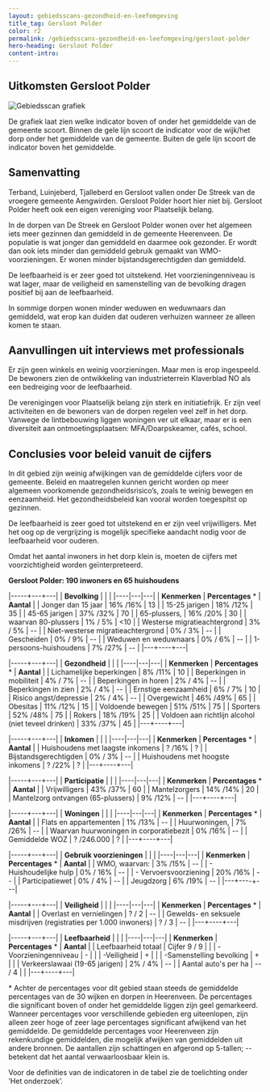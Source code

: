 ```yaml
---
layout: gebiedsscans-gezondheid-en-leefomgeving
title_tag: Gersloot Polder
color: r2
permalink: /gebiedsscans-gezondheid-en-leefomgeving/gersloot-polder
hero-heading: Gersloot Polder
content-intro:
---
```

## Uitkomsten Gersloot Polder

![Gebiedsscan grafiek](/uploads/Grafieken_Gebiedsscans_Dorpen-06.png)

De grafiek laat zien welke indicator boven of onder het gemiddelde van de gemeente scoort. Binnen de gele lijn scoort de indicator voor de wijk/het dorp onder het gemiddelde van de gemeente. Buiten de gele lijn scoort de indicator boven het gemiddelde.

## Samenvatting
Terband, Luinjeberd, Tjalleberd en Gersloot vallen onder De Streek van de vroegere gemeente Aengwirden. Gersloot Polder hoort hier niet bij. Gersloot Polder heeft ook een eigen vereniging voor Plaatselijk belang.

In de dorpen van De Streek en Gersloot Polder wonen over het algemeen iets meer gezinnen dan gemiddeld in de gemeente Heerenveen. De populatie  is wat jonger dan gemiddeld en daarmee ook gezonder. Er wordt dan ook iets minder dan gemiddeld gebruik gemaakt van WMO-voorzieningen. Er wonen minder bijstandsgerechtigden dan gemiddeld.

De leefbaarheid is er zeer goed tot uitstekend. Het voorzieningenniveau is wat lager, maar de veiligheid en samenstelling van de bevolking dragen positief bij aan de leefbaarheid.

In sommige dorpen wonen minder weduwen en weduwnaars dan gemiddeld, wat erop kan duiden dat ouderen verhuizen wanneer ze alleen komen te staan.

## Aanvullingen uit interviews met professionals
Er zijn geen winkels en weinig voorzieningen. Maar men is erop ingespeeld. De bewoners zien de ontwikkeling van industrieterrein Klaverblad NO als een bedreiging voor de leefbaarheid.

De verenigingen voor Plaatselijk belang zijn sterk en initiatiefrijk. Er zijn veel activiteiten en de bewoners van de dorpen regelen veel zelf in het dorp. Vanwege de lintbebouwing liggen woningen ver uit elkaar, maar er is een diversiteit aan ontmoetingsplaatsen: MFA/Doarpskeamer, cafés, school.



## Conclusies voor beleid vanuit de cijfers
In dit gebied zijn weinig afwijkingen van de gemiddelde cijfers voor de gemeente. Beleid en maatregelen kunnen gericht worden op meer algemeen voorkomende gezondheidsrisico’s, zoals te weinig bewegen en eenzaamheid. Het gezondheidsbeleid kan vooral worden toegespitst  op gezinnen.

De leefbaarheid is zeer goed tot uitstekend en er zijn veel vrijwilligers. Met het oog op de vergrijzing is mogelijk specifieke aandacht nodig voor de leefbaarheid voor ouderen.

Omdat het aantal inwoners in het dorp klein is, moeten de cijfers met voorzichtigheid worden geïnterpreteerd.

**Gersloot Polder: 190 inwoners en 65 huishoudens**


|-----+---+---|
|  **Bevolking**  |  |    |
|----|---|---|
| **Kenmerken**  | **Percentages** * | **Aantal** |
| Jonger dan 15 jaar                                  | 16% /16% | 13 |
| 15-25 jarigen                                       | 18% /12% | 35 |
| 45-65 jarigen                                       | 37% /32% | 70 |
| 65-plussers,                                        | 16% /20% | 30 |
| waarvan 80-plussers                                 | 1% / 5% | <10 |
| Westerse migratieachtergrond                        | 3% / 5% | -- |
| Niet-westerse migratieachtergrond                   | 0% / 3% | -- |
| Gescheiden                                          | 0% / 9% | -- |
| Weduwen en weduwnaars                               | 0% / 6% | -- |
| 1-persoons-huishoudens                              | 7% /27% | -- |
|---+----+---|

|-----+---+---|
| **Gezondheid** |     |     |
|----|---|---|
| **Kenmerken** | **Percentages** * | **Aantal** |
| Lichamelijke beperkingen                            |  8% /11%    |  10   |
| Beperkingen in mobiliteit                           |  4% / 7%   |  --   |
| Beperkingen in horen                                |  2% / 4%   |  --   |
| Beperkingen in zien                                 |  2% / 4%   |  --   |
| Ernstige eenzaamheid                                |  6% / 7%   |  10   |
| Risico angst/depressie                              |  2% / 4%   |  --   |
| Overgewicht                                         |  46% /49%   |  65   |
| Obesitas                                            |  11% /12%   |  15   |
| Voldoende bewegen                                   |  51% /51%   |  75   |
| Sporters                                            |  52% /48%   |  75   |
| Rokers                                              |  18% /19%   |  25   |
| Voldoen aan richtlijn alcohol (niet teveel drinken) |  33% /37%   |  45   |
|---+----+---|

|-----+---+---|
| **Inkomen** |     |     |
|----|---|---|
| **Kenmerken**    | **Percentages** * | **Aantal** |
| Huishoudens met laagste inkomens                    |  ? /16%      |   ?      |
| Bijstandsgerechtigden                               |  0% / 3%      |   --      |
| Huishoudens met hoogste inkomens                    |  ? /22%      |   ?      |
|---+----+---|

|-----+---+---|
| **Participatie** |     |     |
|----|---|---|
| **Kenmerken**  | **Percentages** * | **Aantal** |
| Vrijwilligers                                       |  43% /37%     |   60      |
| Mantelzorgers                                       |  14% /14%     |   20      |
| Mantelzorg ontvangen (65-plussers)                  |  9% /12%     |   --      |
|---+----+---|

|-----+---+---|
| **Woningen** |     |     |
|----|---|---|
| **Kenmerken** | **Percentages** * | **Aantal** |
| Flats en appartementen                              | 1% /13% |  -- |
| Huurwoningen,                                       | 7% /26% |  -- |
| Waarvan huurwoningen in corporatiebezit             | 0% /16% |  -- |
| Gemiddelde WOZ                                      | ? /246.000 |  ?     |
|---+----+---|

|-----+---+---|
| **Gebruik voorzieningen** |     |     |
|----|---|---|
| **Kenmerken** | **Percentages** * | **Aantal** |
| WMO, waarvan:                                       | 3% /15% | -- |
| - Huishoudelijke hulp                               | 0% / 16% | -- |
| - Vervoersvoorziening                               | 20% /16% | -- |
| Participatiewet                                     | 0% / 4% | -- |
| Jeugdzorg                                           | 6% /19% | -- |
|---+----+---|

|-----+---+---|
| **Veiligheid** |     |     |
|----|---|---|
| **Kenmerken** | **Percentages** * | **Aantal** |
| Overlast en vernielingen                                           | ? / 2 | -- |
| Gewelds- en seksuele misdrijven (registraties per 1.000 inwoners)  | ? / 3 | -- |
|---+----+---|

|-----+---+---|
| **Leefbaarheid** |     |     |
|----|---|---|
| **Kenmerken** | **Percentages** * | **Aantal** |
| Leefbaarheid totaal                                | Cijfer 9 / 9 |                     |
| -Voorzieningenniveau                               | - |                     |
| -Veiligheid                                        | + |                     |
| -Samenstelling bevolking                           | + |                     |
| Verkeerslawaai (19-65 jarigen)                     | 2% / 4% |       --              |
| Aantal auto's per ha                               | -- / 4 |                     |
|---+----+---|

\* Achter de percentages voor dit gebied staan steeds de gemiddelde percentages van de 30 wijken en dorpen in Heerenveen. De percentages die significant boven of onder het gemiddelde liggen zijn geel gemarkeerd. Wanneer percentages voor verschillende gebieden erg uiteenlopen, zijn alleen zeer hoge of zeer lage percentages significant afwijkend van het gemiddelde. De gemiddelde percentages voor Heerenveen zijn rekenkundige gemiddelden, die mogelijk afwijken van gemiddelden uit andere bronnen. De aantallen zijn schattingen en afgerond op 5-tallen; -- betekent dat het aantal verwaarloosbaar klein is.

Voor de definities van de indicatoren in de tabel zie de toelichting onder  ‘Het onderzoek’.

